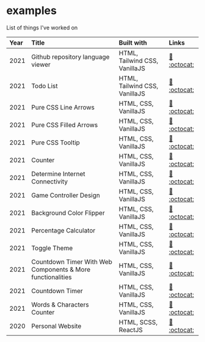 # examples

List of things I've worked on

| Year | Title                                                      | Built with                    | Links                                                                                                                                                                                        |
|:-----|:-----------------------------------------------------------|:------------------------------|:---------------------------------------------------------------------------------------------------------------------------------------------------------------------------------------------|
| 2021 | Github repository language viewer                          | HTML, Tailwind CSS, VanillaJS | [:link:](https://sanjaygoraniya.github.io/examples/repository-language-viewer.html)       [:octocat:](https://github.com/SanjayGoraniya/examples/blob/main/repository-language-viewer.html)      |
| 2021 | Todo List                                                  | HTML, Tailwind CSS, VanillaJS | [:link:](https://sanjaygoraniya.github.io/examples/tailwind-todo-list.html)               [:octocat:](https://github.com/SanjayGoraniya/examples/blob/main/tailwind-todo-list.html)              |
| 2021 | Pure CSS Line Arrows                                       | HTML, CSS, VanillaJS          | [:link:](https://sanjaygoraniya.github.io/examples/pure-css-line-arrows.html)             [:octocat:](https://github.com/SanjayGoraniya/examples/blob/main/pure-css-line-arrows.html)            |
| 2021 | Pure CSS Filled Arrows                                     | HTML, CSS, VanillaJS          | [:link:](https://sanjaygoraniya.github.io/examples/pure-css-filled-arrows.html)           [:octocat:](https://github.com/SanjayGoraniya/examples/blob/main/pure-css-filled-arrows.html)          |
| 2021 | Pure CSS Tooltip                                           | HTML, CSS, VanillaJS          | [:link:](https://sanjaygoraniya.github.io/examples/pure-css-tooltip.html)                 [:octocat:](https://github.com/SanjayGoraniya/examples/blob/main/pure-css-tooltip.html)                |
| 2021 | Counter                                                    | HTML, CSS, VanillaJS          | [:link:](https://sanjaygoraniya.github.io/examples/counter.html)                          [:octocat:](https://github.com/SanjayGoraniya/examples/blob/main/counter.html)                         |
| 2021 | Determine Internet Connectivity                            | HTML, CSS, VanillaJS          | [:link:](https://sanjaygoraniya.github.io/examples/determine-internet-connectivity.html)  [:octocat:](https://github.com/SanjayGoraniya/examples/blob/main/determine-internet-connectivity.html) |
| 2021 | Game Controller Design                                     | HTML, CSS, VanillaJS          | [:link:](https://sanjaygoraniya.github.io/examples/game-controller.html)                  [:octocat:](https://github.com/SanjayGoraniya/examples/blob/main/game-controller.html)                 |
| 2021 | Background Color Flipper                                   | HTML, CSS, VanillaJS          | [:link:](https://sanjaygoraniya.github.io/examples/background-color-flipper.html)         [:octocat:](https://github.com/SanjayGoraniya/examples/blob/main/background-color-flipper.html)        |
| 2021 | Percentage Calculator                                      | HTML, CSS, VanillaJS          | [:link:](https://sanjaygoraniya.github.io/examples/percentage-calculator.html)            [:octocat:](https://github.com/SanjayGoraniya/examples/blob/main/percentage-calculator.html)           |
| 2021 | Toggle Theme                                               | HTML, CSS, VanillaJS          | [:link:](https://sanjaygoraniya.github.io/examples/toggle-theme.html)                     [:octocat:](https://github.com/SanjayGoraniya/examples/blob/main/toggle-theme.html)                    |
| 2021 | Countdown Timer With Web Components & More functionalities | HTML, CSS, VanillaJS          | [:link:](https://sanjaygoraniya.github.io/examples/countdown-web-components.html)         [:octocat:](https://github.com/SanjayGoraniya/examples/blob/main/countdown-web-components.html)        |
| 2021 | Countdown Timer                                            | HTML, CSS, VanillaJS          | [:link:](https://sanjaygoraniya.github.io/examples/countdown.html)                        [:octocat:](https://github.com/SanjayGoraniya/examples/blob/main/countdown.html)                       |
| 2021 | Words & Characters Counter                                 | HTML, CSS, VanillaJS          | [:link:](https://sanjaygoraniya.github.io/examples/words-counter.html)                    [:octocat:](https://github.com/SanjayGoraniya/examples/blob/main/words-counter.html)                   |
| 2020 | Personal Website                                           | HTML, SCSS, ReactJS           | [:link:](https://sanjaygoraniya.github.io/)                                               [:octocat:](https://github.com/SanjayGoraniya/sanjaygoraniya.github.io/)                               |
